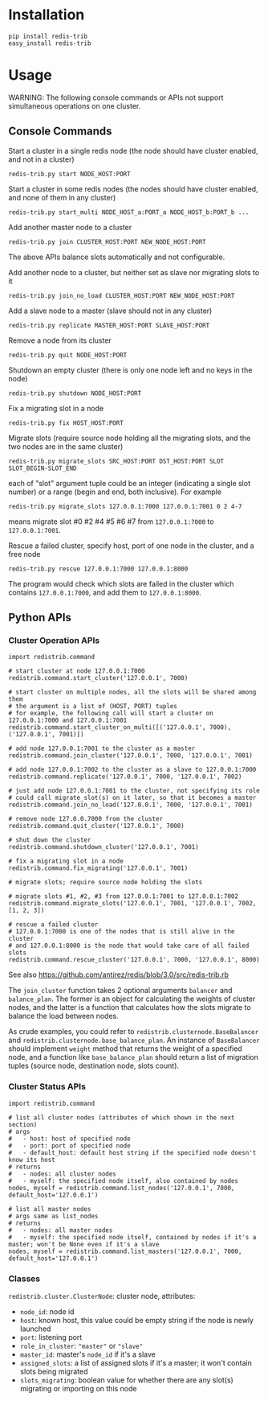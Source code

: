 # Installation

    pip install redis-trib
    easy_install redis-trib

# Usage

WARNING: The following console commands or APIs not support simultaneous operations on one cluster.

## Console Commands

Start a cluster in a single redis node (the node should have cluster enabled, and not in a cluster)

    redis-trib.py start NODE_HOST:PORT

Start a cluster in some redis nodes (the nodes should have cluster enabled, and none of them in any cluster)

    redis-trib.py start_multi NODE_HOST_a:PORT_a NODE_HOST_b:PORT_b ...

Add another master node to a cluster

    redis-trib.py join CLUSTER_HOST:PORT NEW_NODE_HOST:PORT

The above APIs balance slots automatically and not configurable.

Add another node to a cluster, but neither set as slave nor migrating slots to it

    redis-trib.py join_no_load CLUSTER_HOST:PORT NEW_NODE_HOST:PORT

Add a slave node to a master (slave should not in any cluster)

    redis-trib.py replicate MASTER_HOST:PORT SLAVE_HOST:PORT

Remove a node from its cluster

    redis-trib.py quit NODE_HOST:PORT

Shutdown an empty cluster (there is only one node left and no keys in the node)

    redis-trib.py shutdown NODE_HOST:PORT

Fix a migrating slot in a node

    redis-trib.py fix HOST_HOST:PORT

Migrate slots (require source node holding all the migrating slots, and the two nodes are in the same cluster)

    redis-trib.py migrate_slots SRC_HOST:PORT DST_HOST:PORT SLOT SLOT_BEGIN-SLOT_END

each of "slot" argument tuple could be an integer (indicating a single slot number) or a range (begin and end, both inclusive). For example

    redis-trib.py migrate_slots 127.0.0.1:7000 127.0.0.1:7001 0 2 4-7

means migrate slot #0 #2 #4 #5 #6 #7 from `127.0.0.1:7000` to `127.0.0.1:7001`.

Rescue a failed cluster, specify host, port of one node in the cluster, and a free node

    redis-trib.py rescue 127.0.0.1:7000 127.0.0.1:8000

The program would check which slots are failed in the cluster which contains `127.0.0.1:7000`, and add them to `127.0.0.1:8000`.

## Python APIs

### Cluster Operation APIs

    import redistrib.command

    # start cluster at node 127.0.0.1:7000
    redistrib.command.start_cluster('127.0.0.1', 7000)

    # start cluster on multiple nodes, all the slots will be shared among them
    # the argument is a list of (HOST, PORT) tuples
    # for example, the following call will start a cluster on 127.0.0.1:7000 and 127.0.0.1:7001
    redistrib.command.start_cluster_on_multi([('127.0.0.1', 7000), ('127.0.0.1', 7001)])

    # add node 127.0.0.1:7001 to the cluster as a master
    redistrib.command.join_cluster('127.0.0.1', 7000, '127.0.0.1', 7001)

    # add node 127.0.0.1:7002 to the cluster as a slave to 127.0.0.1:7000
    redistrib.command.replicate('127.0.0.1', 7000, '127.0.0.1', 7002)

    # just add node 127.0.0.1:7001 to the cluster, not specifying its role
    # could call migrate_slot(s) on it later, so that it becomes a master
    redistrib.command.join_no_load('127.0.0.1', 7000, '127.0.0.1', 7001)

    # remove node 127.0.0.7000 from the cluster
    redistrib.command.quit_cluster('127.0.0.1', 7000)

    # shut down the cluster
    redistrib.command.shutdown_cluster('127.0.0.1', 7001)

    # fix a migrating slot in a node
    redistrib.command.fix_migrating('127.0.0.1', 7001)

    # migrate slots; require source node holding the slots

    # migrate slots #1, #2, #3 from 127.0.0.1:7001 to 127.0.0.1:7002
    redistrib.command.migrate_slots('127.0.0.1', 7001, '127.0.0.1', 7002, [1, 2, 3])

    # rescue a failed cluster
    # 127.0.0.1:7000 is one of the nodes that is still alive in the cluster
    # and 127.0.0.1:8000 is the node that would take care of all failed slots
    redistrib.command.rescue_cluster('127.0.0.1', 7000, '127.0.0.1', 8000)

See also https://github.com/antirez/redis/blob/3.0/src/redis-trib.rb

The `join_cluster` function takes 2 optional arguments `balancer` and `balance_plan`. The former is an object for calculating the weights of cluster nodes, and the latter is a function that calculates how the slots migrate to balance the load between nodes.

As crude examples, you could refer to `redistrib.clusternode.BaseBalancer` and `redistrib.clusternode.base_balance_plan`. An instance of `BaseBalancer` should implement `weight` method that returns the weight of a specified node, and a function like `base_balance_plan` should return a list of migration tuples (source node, destination node, slots count).

### Cluster Status APIs

    import redistrib.command

    # list all cluster nodes (attributes of which shown in the next section)
    # args
    #   - host: host of specified node
    #   - port: port of specified node
    #   - default_host: default host string if the specified node doesn't know its host
    # returns
    #   - nodes: all cluster nodes
    #   - myself: the specified node itself, also contained by nodes
    nodes, myself = redistrib.command.list_nodes('127.0.0.1', 7000, default_host='127.0.0.1')

    # list all master nodes
    # args same as list_nodes
    # returns
    #   - nodes: all master nodes
    #   - myself: the specified node itself, contained by nodes if it's a master; won't be None even if it's a slave
    nodes, myself = redistrib.command.list_masters('127.0.0.1', 7000, default_host='127.0.0.1')

### Classes

`redistrib.cluster.ClusterNode`: cluster node, attributes:

* `node_id`: node id
* `host`: known host, this value could be empty string if the node is newly launched
* `port`: listening port
* `role_in_cluster`: `"master"` or `"slave"`
* `master_id`: master's `node_id` if it's a slave
* `assigned_slots`: a list of assigned slots if it's a master; it won't contain slots being migrated
* `slots_migrating`: boolean value for whether there are any slot(s) migrating or importing on this node
